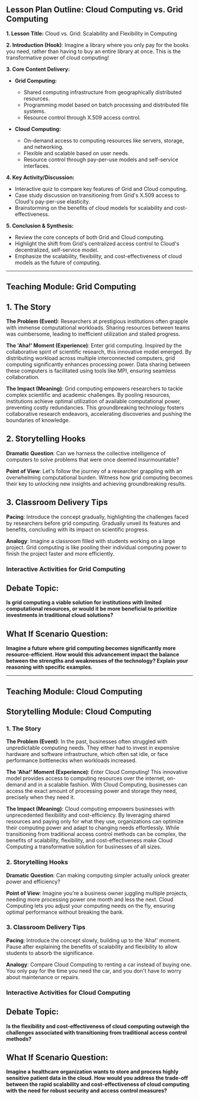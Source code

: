 ## Lesson Plan Outline: Cloud Computing vs. Grid Computing

**1. Lesson Title:** Cloud vs. Grid: Scalability and Flexibility in Computing

**2. Introduction (Hook)**: Imagine a library where you only pay for the books you need, rather than having to buy an entire library at once. This is the transformative power of cloud computing!

**3. Core Content Delivery:**

- **Grid Computing:**
    - Shared computing infrastructure from geographically distributed resources.
    - Programming model based on batch processing and distributed file systems.
    - Resource control through X.509 access control.


- **Cloud Computing:**
    - On-demand access to computing resources like servers, storage, and networking.
    - Flexible and scalable based on user needs.
    - Resource control through pay-per-use models and self-service interfaces.


**4. Key Activity/Discussion:**

- Interactive quiz to compare key features of Grid and Cloud computing.
- Case study discussion on transitioning from Grid's X.509 access to Cloud's pay-per-use elasticity.
- Brainstorming on the benefits of cloud models for scalability and cost-effectiveness.

**5. Conclusion & Synthesis:**

- Review the core concepts of both Grid and Cloud computing.
- Highlight the shift from Grid's centralized access control to Cloud's decentralized, self-service model.
- Emphasize the scalability, flexibility, and cost-effectiveness of cloud models as the future of computing.


---

## Teaching Module: Grid Computing
## **1. The Story**

**The Problem (Event)**: Researchers at prestigious institutions often grapple with immense computational workloads. Sharing resources between teams was cumbersome, leading to inefficient utilization and stalled progress.

**The 'Aha!' Moment (Experience)**: Enter grid computing. Inspired by the collaborative spirit of scientific research, this innovative model emerged. By distributing workload across multiple interconnected computers, grid computing significantly enhances processing power. Data sharing between these computers is facilitated using tools like MPI, ensuring seamless collaboration.

**The Impact (Meaning)**: Grid computing empowers researchers to tackle complex scientific and academic challenges. By pooling resources, institutions achieve optimal utilization of available computational power, preventing costly redundancies. This groundbreaking technology fosters collaborative research endeavors, accelerating discoveries and pushing the boundaries of knowledge.

## **2. Storytelling Hooks**

**Dramatic Question**: Can we harness the collective intelligence of computers to solve problems that were once deemed insurmountable?

**Point of View**: Let's follow the journey of a researcher grappling with an overwhelming computational burden. Witness how grid computing becomes their key to unlocking new insights and achieving groundbreaking results.

## **3. Classroom Delivery Tips**

**Pacing**: Introduce the concept gradually, highlighting the challenges faced by researchers before grid computing. Gradually unveil its features and benefits, concluding with its impact on scientific progress.

**Analogy**: Imagine a classroom filled with students working on a large project. Grid computing is like pooling their individual computing power to finish the project faster and more efficiently.

### Interactive Activities for Grid Computing
## Debate Topic:

**Is grid computing a viable solution for institutions with limited computational resources, or would it be more beneficial to prioritize investments in traditional cloud solutions?**


## What If Scenario Question:

**Imagine a future where grid computing becomes significantly more resource-efficient. How would this advancement impact the balance between the strengths and weaknesses of the technology? Explain your reasoning with specific examples.**


---

## Teaching Module: Cloud Computing
## Storytelling Module: Cloud Computing

### 1. The Story

**The Problem (Event)**: In the past, businesses often struggled with unpredictable computing needs. They either had to invest in expensive hardware and software infrastructure, which often sat idle, or face performance bottlenecks when workloads increased.

**The 'Aha!' Moment (Experience)**: Enter Cloud Computing! This innovative model provides access to computing resources over the internet, on-demand and in a scalable fashion. With Cloud Computing, businesses can access the exact amount of processing power and storage they need, precisely when they need it.

**The Impact (Meaning)**: Cloud computing empowers businesses with unprecedented flexibility and cost-efficiency. By leveraging shared resources and paying only for what they use, organizations can optimize their computing power and adapt to changing needs effortlessly. While transitioning from traditional access control methods can be complex, the benefits of scalability, flexibility, and cost-effectiveness make Cloud Computing a transformative solution for businesses of all sizes.


### 2. Storytelling Hooks

**Dramatic Question**: Can making computing simpler actually unlock greater power and efficiency?

**Point of View**: Imagine you're a business owner juggling multiple projects, needing more processing power one month and less the next. Cloud Computing lets you adjust your computing needs on the fly, ensuring optimal performance without breaking the bank.


### 3. Classroom Delivery Tips

**Pacing**: Introduce the concept slowly, building up to the 'Aha!' moment. Pause after explaining the benefits of scalability and flexibility to allow students to absorb the significance.

**Analogy**: Compare Cloud Computing to renting a car instead of buying one. You only pay for the time you need the car, and you don't have to worry about maintenance or repairs.

### Interactive Activities for Cloud Computing
## Debate Topic:

**Is the flexibility and cost-effectiveness of cloud computing outweigh the challenges associated with transitioning from traditional access control methods?**


## What If Scenario Question:

**Imagine a healthcare organization wants to store and process highly sensitive patient data in the cloud. How would you address the trade-off between the rapid scalability and cost-effectiveness of cloud computing with the need for robust security and access control measures?**